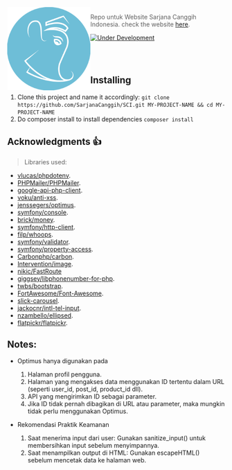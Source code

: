 <img src="./public_html/assets/images/logoscblue.png" align="left" width="192px" height="192px"/>

> Repo untuk Website Sarjana Canggih Indonesia. check the website [here](https://sarjanacanggihindonesia.com).

[![Under Development](https://img.shields.io/badge/under-development-orange.svg)](https://github.com/SarjanaCanggih/SCI)

<br>
<br>

## Installing

1. Clone this project and name it accordingly:
   `git clone https://github.com/SarjanaCanggih/SCI.git MY-PROJECT-NAME && cd MY-PROJECT-NAME`
2. Do composer install to install dependencies
   `composer install`

## Acknowledgments :thumbsup:

> Libraries used:

- [vlucas/phpdotenv](https://github.com/vlucas/phpdotenv).
- [PHPMailer/PHPMailer](https://github.com/PHPMailer/PHPMailer).
- [google-api-php-client](https://github.com/googleapis/google-api-php-client).
- [voku/anti-xss](https://github.com/voku/anti-xss).
- [jenssegers/optimus](https://github.com/jenssegers/optimus).
- [symfony/console](https://github.com/symfony/console).
- [brick/money](https://github.com/brick/money).
- [symfony/http-client](https://github.com/symfony/http-client).
- [filp/whoops](https://github.com/filp/whoops).
- [symfony/validator](https://github.com/symfony/validator).
- [symfony/property-access](https://github.com/symfony/property-access).
- [Carbonphp/carbon](https://github.com/CarbonPHP/carbon).
- [Intervention/image](https://github.com/Intervention/image).
- [nikic/FastRoute](https://github.com/nikic/FastRoute)
- [giggsey/libphonenumber-for-php](https://github.com/giggsey/libphonenumber-for-php).
- [twbs/bootstrap](https://github.com/twbs/bootstrap).
- [FortAwesome/Font-Awesome](https://github.com/FortAwesome/Font-Awesome).
- [slick-carousel](https://kenwheeler.github.io/slick/).
- [jackocnr/intl-tel-input](https://github.com/jackocnr/intl-tel-input).
- [nzambello/ellipsed](https://github.com/nzambello/ellipsed).
- [flatpickr/flatpickr](https://github.com/flatpickr/flatpickr).

## Notes:

- Optimus hanya digunakan pada

  1. Halaman profil pengguna.
  2. Halaman yang mengakses data menggunakan ID tertentu dalam URL (seperti user_id, post_id, product_id dll).
  3. API yang mengirimkan ID sebagai parameter.
  4. Jika ID tidak pernah dibagikan di URL atau parameter, maka mungkin tidak perlu menggunakan Optimus.

- Rekomendasi Praktik Keamanan
  1. Saat menerima input dari user: Gunakan sanitize_input() untuk membersihkan input sebelum menyimpannya.
  2. Saat menampilkan output di HTML: Gunakan escapeHTML() sebelum mencetak data ke halaman web.
